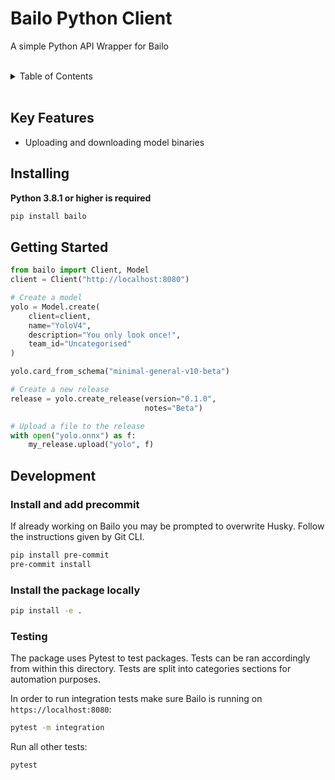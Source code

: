 # Bailo Python Client
A simple Python API Wrapper for Bailo

<br />

<!-- TABLE OF CONTENTS -->
<details>
    <summary>Table of Contents</summary>
    <ol>
        <li>
            <a href="#key-features">Key Features</a>
        </li>
        <li>
            <a href="#installing">Installing</a>
        </li>
        <li>
            <a href="#getting-started">Getting Started</a>
        </li>
        <li>
            <a href="#development">Development</a>
            <ul>
                <li><a href="#install-and-add-precommit">Precommits</a></li>
                <li><a href="#testing">Testing</a></li>
            </ul>
        </li>
    </ol>
</details>

<br />

## Key Features
* Uploading and downloading model binaries

## Installing
**Python 3.8.1 or higher is required**
```bash
pip install bailo
```

## Getting Started
```python
from bailo import Client, Model
client = Client("http://localhost:8080")

# Create a model
yolo = Model.create(
    client=client,
    name="YoloV4",
    description="You only look once!",
    team_id="Uncategorised"
)

yolo.card_from_schema("minimal-general-v10-beta")

# Create a new release
release = yolo.create_release(version="0.1.0",
                              notes="Beta")

# Upload a file to the release
with open("yolo.onnx") as f:
    my_release.upload("yolo", f)
```

## Development


### Install and add precommit
If already working on Bailo you may be prompted to overwrite Husky. Follow the instructions given by Git CLI.
```bash
pip install pre-commit
pre-commit install
```
### Install the package locally
```bash
pip install -e .
```

### Testing
The package uses Pytest to test packages. Tests can be ran accordingly from within this directory. Tests are split into categories sections for automation purposes.

In order to run integration tests make sure Bailo is running on `https://localhost:8080`:
```bash
pytest -m integration
```

Run all other tests:
```bash
pytest
```
